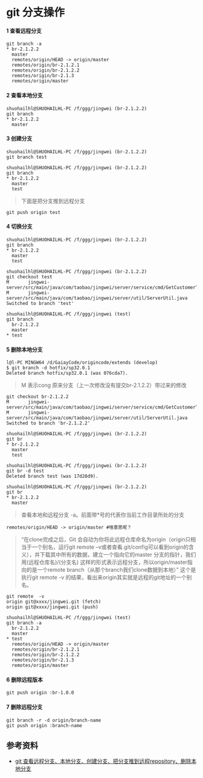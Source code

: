 git 分支操作
============

#### 1 查看远程分支
```git
git branch -a  
* br-2.1.2.2  
  master  
  remotes/origin/HEAD -> origin/master  
  remotes/origin/br-2.1.2.1  
  remotes/origin/br-2.1.2.2  
  remotes/origin/br-2.1.3  
  remotes/origin/master 
``` 

#### 2 查看本地分支
```git
shuohailhl@SHUOHAILHL-PC /f/ggg/jingwei (br-2.1.2.2)  
git branch  
* br-2.1.2.2  
  master
```  

#### 3 创建分支
```git
shuohailhl@SHUOHAILHL-PC /f/ggg/jingwei (br-2.1.2.2)  
git branch test  
  
shuohailhl@SHUOHAILHL-PC /f/ggg/jingwei (br-2.1.2.2)  
git branch  
* br-2.1.2.2  
  master  
  test  
```
>下面是把分支推到远程分支 
```git
git push origin test  
```

#### 4 切换分支
```git
shuohailhl@SHUOHAILHL-PC /f/ggg/jingwei (br-2.1.2.2)  
git branch  
* br-2.1.2.2  
  master  
  test  
  
shuohailhl@SHUOHAILHL-PC /f/ggg/jingwei (br-2.1.2.2)  
git checkout test  
M       jingwei-server/src/main/java/com/taobao/jingwei/server/service/cmd/GetCustomerTarCmd.java  
M       jingwei-server/src/main/java/com/taobao/jingwei/server/util/ServerUtil.java  
Switched to branch 'test'  
  
shuohailhl@SHUOHAILHL-PC /f/ggg/jingwei (test)  
git branch  
  br-2.1.2.2  
  master  
* test  
```

#### 5 删除本地分支
```git
l@l-PC MINGW64 /d/GaiayCode/origincode/extends (develop)
$ git branch -d hotfix/sp32.0.1
Deleted branch hotfix/sp32.0.1 (was 076cda7).
```

>M 表示cong 原来分支（上一次修改没有提交br-2.1.2.2）带过来的修改
```git
git checkout br-2.1.2.2  
M       jingwei-server/src/main/java/com/taobao/jingwei/server/service/cmd/GetCustomerTarCmd.java  
M       jingwei-server/src/main/java/com/taobao/jingwei/server/util/ServerUtil.java  
Switched to branch 'br-2.1.2.2'  
  
shuohailhl@SHUOHAILHL-PC /f/ggg/jingwei (br-2.1.2.2)  
git br  
* br-2.1.2.2  
  master  
  test  
  
shuohailhl@SHUOHAILHL-PC /f/ggg/jingwei (br-2.1.2.2)  
git br -d test  
Deleted branch test (was 17d28d9).  
  
shuohailhl@SHUOHAILHL-PC /f/ggg/jingwei (br-2.1.2.2)  
git br  
* br-2.1.2.2  
  master  
```

>查看本地和远程分支  -a。前面带*号的代表你当前工作目录所处的分支
```git
remotes/origin/HEAD -> origin/master #啥意思呢？  
```
>“在clone完成之后，Git 会自动为你将此远程仓库命名为origin（origin只相当于一个别名，运行git remote –v或者查看.git/config可以看到origin的含义），并下载其中所有的数据，建立一个指向它的master 分支的指针，我们用(远程仓库名)/(分支名) 这样的形式表示远程分支，所以origin/master指向的是一个remote branch（从那个branch我们clone数据到本地）”
   这个是执行git remote -v 的结果，看出来origin其实就是远程的git地址的一个别名。
```git
git remote  -v  
origin git@xxxx/jingwei.git (fetch)  
origin git@xxxx/jingwei.git (push)  
```

```git
shuohailhl@SHUOHAILHL-PC /f/ggg/jingwei (test)  
git branch -a  
  br-2.1.2.2  
  master  
* test  
  remotes/origin/HEAD -> origin/master  
  remotes/origin/br-2.1.2.1  
  remotes/origin/br-2.1.2.2  
  remotes/origin/br-2.1.3  
  remotes/origin/master  
```

#### 6 删除远程版本
```git
git push origin :br-1.0.0  
```

#### 7 删除远程分支
```git
git branch -r -d origin/branch-name  
git push origin :branch-name  
```

参考资料
--------
- [git 查看远程分支、本地分支、创建分支、把分支推到远程repository、删除本地分支](http://blog.csdn.net/arkblue/article/details/9568249/)
